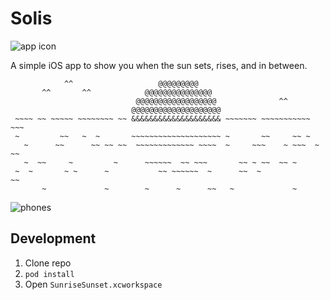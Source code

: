 # Solis

![app icon](http://i.imgur.com/wezWMEi.png)

A simple iOS app to show you when the sun sets, rises, and in between.

```
            ^^                   @@@@@@@@@
       ^^       ^^            @@@@@@@@@@@@@@@
                            @@@@@@@@@@@@@@@@@@              ^^
                           @@@@@@@@@@@@@@@@@@@@
 ~~~~ ~~ ~~~~~ ~~~~~~~~ ~~ &&&&&&&&&&&&&&&&&&&& ~~~~~~~ ~~~~~~~~~~~ ~~~
 ~         ~~   ~  ~       ~~~~~~~~~~~~~~~~~~~~ ~       ~~     ~~ ~
   ~      ~~      ~~ ~~ ~~  ~~~~~~~~~~~~~ ~~~~  ~     ~~~    ~ ~~~  ~ ~~
   ~  ~~     ~         ~      ~~~~~~  ~~ ~~~       ~~ ~ ~~  ~~ ~
 ~  ~       ~ ~      ~           ~~ ~~~~~~  ~      ~~  ~             ~~
       ~             ~        ~      ~      ~~   ~             ~ 
```


![phones](http://i.imgur.com/QHkGXon.png)


## Development

1. Clone repo
2. `pod install`
3. Open `SunriseSunset.xcworkspace`

